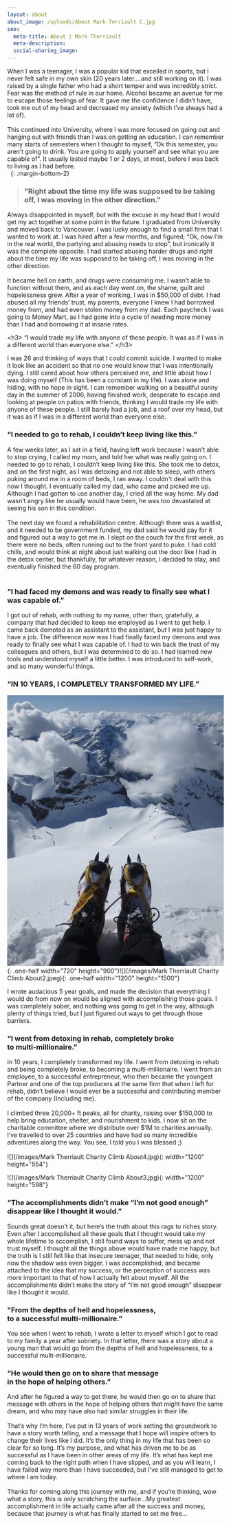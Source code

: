 ```yaml
---
layout: about
about_image: /uploads/About Mark Terriault C.jpg
seo:
  meta-title: About | Mark Therriault
  meta-description:
  social-sharing_image:
---
```


When I was a teenager, I was a popular kid that excelled in sports, but I never felt safe in my own skin (20 years later….and still working on it). I was raised by a single father who had a short temper and was incredibly strict. Fear was the method of rule in our home. Alcohol became an avenue for me to escape those feelings of fear. It gave me the confidence I didn’t have, took me out of my head and decreased my anxiety (which I’ve always had a lot of).<br><br>This continued into University, where I was more focused on going out and hanging out with friends than I was on getting an education. I can remember many starts of semesters when I thought to myself, ”Ok this semester, you aren’t going to drink. You are going to apply yourself and see what you are capable of”. It usually lasted maybe 1 or 2 days, at most, before I was back to living as I had before.<br>&nbsp;
{: .margin-bottom-2}

> ### "Right about the time my life was supposed to be taking off, I was moving in the other direction."

Always disappointed in myself, but with the excuse in my head that I would get my act together at some point in the future. I graduated from University and moved back to Vancouver. I was lucky enough to find a small firm that I wanted to work at. I was hired after a few months, and figured; “Ok, now I’m in the real world, the partying and abusing needs to stop”, but ironically it was the complete opposite. I had started abusing harder drugs and right about the time my life was supposed to be taking off, I was moving in the other direction.<br><br> It became hell on earth, and drugs were consuming me. I wasn’t able to function without them, and as each day went on, the shame, guilt and hopelessness grew. After a year of working, I was in $50,000 of debt. I had abused all my friends’ trust, my parents, everyone I knew I had borrowed money from, and had even stolen money from my dad. Each paycheck I was going to Money Mart, as I had gone into a cycle of needing more money than I had and borrowing it at insane rates.

 &lt;h3&gt; “I would trade my life with anyone of these people. It was as if I was in a different world than everyone else.” &lt;/h3&gt;

I was 26 and thinking of ways that I could commit suicide. I wanted to make it look like an accident so that no one would know that I was intentionally dying. I still cared about how others perceived me, and little about how I was doing myself (This has been a constant in my life). I was alone and hiding, with no hope in sight. I can remember walking on a beautiful sunny day in the summer of 2006, having finished work, desperate to escape and looking at people on patios with friends, thinking I would trade my life with anyone of these people. I still barely had a job, and a roof over my head, but it was as if I was in a different world than everyone else.

### “I needed to go to rehab, I couldn’t keep living like this.”

A few weeks later, as I sat in a field, having left work because I wasn’t able to stop crying, I called my mom, and told her what was really going on. I needed to go to rehab, I couldn’t keep living like this. She took me to detox, and on the first night, as I was detoxing and not able to sleep, with others puking around me in a room of beds, I ran away. I couldn't deal with this now I thought. I eventually called my dad, who came and picked me up. Although I had gotten to use another day, I cried all the way home. My dad wasn’t angry like he usually would have been, he was too devastated at seeing his son in this condition.<br><br> The next day we found a rehabilitation centre. Although there was a waitlist, and it needed to be government funded, my dad said he would pay for it and figured out a way to get me in. I slept on the couch for the first week, as there were no beds, often running out to the front yard to puke. I had cold chills, and would think at night about just walking out the door like I had in the detox center, but thankfully, for whatever reason, I decided to stay, and eventually finished the 60 day program.<br>&nbsp;

### “I had faced my demons and was ready to finally see what I was capable of.”

I got out of rehab, with nothing to my name, other than, gratefully, a company that had decided to keep me employed as I went to get help. I came back demoted as an assistant to the assistant, but I was just happy to have a job. The difference now was I had finally faced my demons and was ready to finally see what I was capable of. I had to win back the trust of my colleagues and others, but I was determined to do so. I had learned new tools and understood myself a little better. I was introduced to self-work, and so many wonderful things.

### “IN 10 YEARS, I COMPLETELY TRANSFORMED MY LIFE.”

![](/images/F497DC65-1D1E-4740-8FD3-4348DFA7BE34_1_201_a.jpeg){: .one-half width="720" height="900"}![](/images/Mark Therriault Charity Climb About2.jpeg){: .one-half width="1200" height="1500"}

I wrote audacious 5 year goals, and made the decision that everything I would do from now on would be aligned with accomplishing those goals. I was completely sober, and nothing was going to get in the way, although plenty of things tried, but I just figured out ways to get through those barriers.

### “I went from detoxing in rehab, completely broke<br>to multi-millionaire.”

In 10 years, I completely transformed my life. I went from detoxing in rehab and being completely broke, to becoming a multi-millionaire. I went from an employee, to a successful entrepreneur, who then became the youngest Partner and one of the top producers at the same firm that when I left for rehab, didn’t believe I would ever be a successful and contributing member of the company (Including me).<br><br>I climbed three 20,000+ ft peaks, all for charity, raising over $150,000 to help bring education, shelter, and nourishment to kids. I now sit on the charitable committee where we distribute over $1M to charities annually. I’ve travelled to over 25 countries and have had so many incredible adventures along the way. You see, I told you I was blessed ;)<br><br>![](/images/Mark Therriault Charity Climb About4.jpg){: width="1200" height="554"}

![](/images/Mark Therriault Charity Climb About3.jpg){: width="1200" height="598"}

### “The accomplishments didn’t make “I’m not good enough” disappear like I thought it would.”

Sounds great doesn’t it, but here’s the truth about this rags to riches story. Even after I accomplished all these goals that I thought would take my whole lifetime to accomplish, I still found ways to suffer, mess up and not trust myself. I thought all the things above would have made me happy, but the truth is I still felt like that insecure teenager, that needed to hide, only now the shadow was even bigger. I was accomplished, and became attached to the idea that my success, or the perception of success was more important to that of how I actually felt about myself. All the accomplishments didn’t make the story of “I’m not good enough” disappear like I thought it would.

### "From the depths of hell and hopelessness,<br>to a successful multi-millionaire."

You see when I went to rehab, I wrote a letter to myself which I got to read to my family a year after sobriety. In that letter, there was a story about a young man that would go from the depths of hell and hopelessness, to a successful multi-millionaire.

### “He would then go on to share that message<br>in the hope of helping others.”

And after he figured a way to get there, he would then go on to share that message with others in the hope of helping others that might have the same dream, and who may have also had similar struggles in their life.<br><br>That’s why I’m here, I’ve put in 13 years of work setting the groundwork to have a story worth telling, and a message that I hope will inspire others to change their lives like I did. It’s the only thing in my life that has been so clear for so long. It’s my purpose, and what has driven me to be as successful as I have been in other areas of my life. It’s what has kept me coming back to the right path when I have slipped, and as you will learn, I have failed way more than I have succeeded, but I've still managed to get to where I am today.<br><br>Thanks for coming along this journey with me, and if you’re thinking, wow what a story, this is only scratching the surface...My greatest accomplishment in life actually came after all the success and money, because that journey is what has finally started to set me free…

&nbsp;
